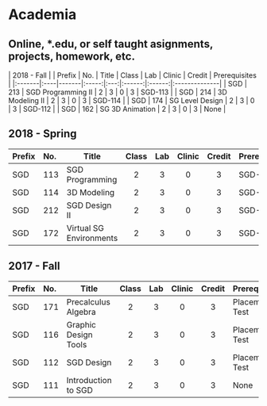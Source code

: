 # Academia
## Online, *.edu, or self taught asignments, projects, homework, etc.

| 2018 - Fall |
| Prefix | No. | Title | Class | Lab | Clinic | Credit | Prerequisites |
|:-------|:----|-------|:-----:|:---:|:------:|:------:|:--------------|
| SGD | 213 | SGD Programming II | 2 | 3 | 0 | 3 | SGD-113 |
| SGD | 214 | 3D Modeling II     | 2 | 3 | 0 | 3 | SGD-114 |
| SGD | 174 | SG Level Design    | 2 | 3 | 0 | 3 | SGD-112 |
| SGD | 162 | SG 3D Animation    | 2 | 3 | 0 | 3 | None |


## 2018 - Spring
| Prefix | No. | Title | Class | Lab | Clinic | Credit | Prerequisites |
|:-------|:----|-------|:-----:|:---:|:------:|:------:|:--------------|
| SGD | 113 | SGD Programming         | 2 | 3 | 0 | 3 | SGD-113 |
| SGD | 114 | 3D Modeling             | 2 | 3 | 0 | 3 | SGD-113 |
| SGD | 212 | SGD Design II           | 2 | 3 | 0 | 3 | SGD-113 |
| SGD | 172 | Virtual SG Environments | 2 | 3 | 0 | 3 | SGD-113 |


## 2017 - Fall
| Prefix | No. | Title | Class | Lab | Clinic | Credit | Prerequisites |
|:-------|:----|-------|:-----:|:---:|:------:|:------:|:--------------|
| SGD | 171 | Precalculus Algebra  | 2 | 3 | 0 | 3 | Placement Test |
| SGD | 116 | Graphic Design Tools | 2 | 3 | 0 | 3 | Placement Test |
| SGD | 112 | SGD Design           | 2 | 3 | 0 | 3 | Placement Test |
| SGD | 111 | Introduction to SGD  | 2 | 3 | 0 | 3 | None |

